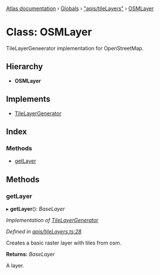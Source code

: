 [Atlas documentation](../README.md) › [Globals](../globals.md) › ["apis/tileLayers"](../modules/_apis_tilelayers_.md) › [OSMLayer](_apis_tilelayers_.osmlayer.md)

# Class: OSMLayer

TileLayerGeneerator implementation for OpenStreetMap.

## Hierarchy

* **OSMLayer**

## Implements

* [TileLayerGenerator](../interfaces/_apis_tilelayers_.tilelayergenerator.md)

## Index

### Methods

* [getLayer](_apis_tilelayers_.osmlayer.md#getlayer)

## Methods

###  getLayer

▸ **getLayer**(): *BaseLayer*

*Implementation of [TileLayerGenerator](../interfaces/_apis_tilelayers_.tilelayergenerator.md)*

*Defined in [apis/tileLayers.ts:28](https://github.com/chronark/atlas/blob/2aeb7b0/src/apis/tileLayers.ts#L28)*

Creates a basic raster layer with tiles from osm.

**Returns:** *BaseLayer*

A layer.
